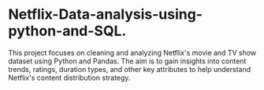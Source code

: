 # Netflix-Data-analysis-using-python-and-SQL.
This project focuses on cleaning and analyzing Netflix's movie and TV show dataset using Python and Pandas. The aim is to gain insights into content trends, ratings, duration types, and other key attributes to help understand Netflix's content distribution strategy.
